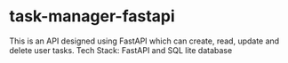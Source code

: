 # task-manager-fastapi
This is an API designed using FastAPI which can create, read, update and delete user tasks. Tech Stack: FastAPI and SQL lite database
